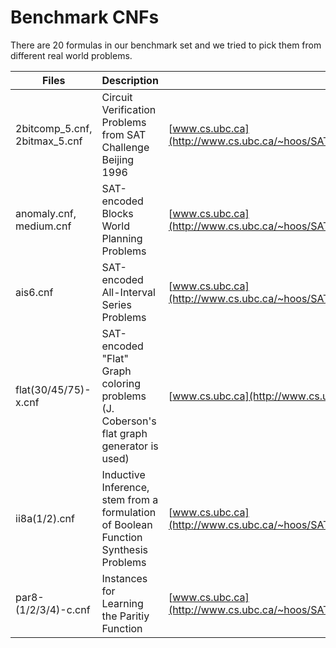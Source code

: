 # Benchmark CNFs

There are 20 formulas in our benchmark set and we tried to pick them from
different real world problems.


| Files | Description | Reference |
| ----- | ----------- | --------- |
| 2bitcomp_5.cnf, 2bitmax_5.cnf | Circuit Verification Problems from SAT Challenge Beijing 1996 | [www.cs.ubc.ca](http://www.cs.ubc.ca/~hoos/SATLIB/Benchmarks/SAT/Bejing/bejing.descr.html)
| anomaly.cnf, medium.cnf | SAT-encoded Blocks World Planning Problems | [www.cs.ubc.ca](http://www.cs.ubc.ca/~hoos/SATLIB/Benchmarks/SAT/PLANNING/BlocksWorld/descr.html)
| ais6.cnf | SAT-encoded All-Interval Series Problems | [www.cs.ubc.ca](http://www.cs.ubc.ca/~hoos/SATLIB/Benchmarks/SAT/Bejing/bejing.descr.html)
| flat(30/45/75)-x.cnf | SAT-encoded "Flat" Graph coloring problems (J. Coberson's flat graph generator is used) | [www.cs.ubc.ca](http://www.cs.ubc.ca/~hoos/SATLIB/Benchmarks/SAT/AIS/descr.html)
| ii8a(1/2).cnf | Inductive Inference, stem from a formulation of Boolean Function Synthesis Problems | [www.cs.ubc.ca](http://www.cs.ubc.ca/~hoos/SATLIB/Benchmarks/SAT/DIMACS/II/descr.html)
| par8-(1/2/3/4)-c.cnf | Instances for Learning the Paritiy Function | [www.cs.ubc.ca](http://www.cs.ubc.ca/~hoos/SATLIB/Benchmarks/SAT/DIMACS/II/descr.html)
